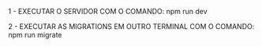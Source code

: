 1 - EXECUTAR O SERVIDOR COM O COMANDO:
npm run dev

2 - EXECUTAR AS MIGRATIONS EM OUTRO TERMINAL COM O COMANDO:
npm run migrate